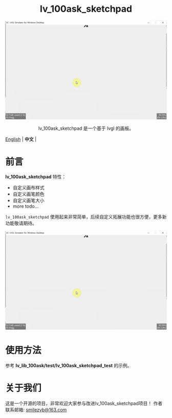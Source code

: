



<h1 align="center"> lv_100ask_sketchpad</h1>

<p align="center">
<img src="lv_100ask_sketchpad_demo.gif">
</p>
<p align="center">
lv_100ask_sketchpad 是一个基于 lvgl 的画板。
</p>


[English](README.md) | **中文** |


# 前言
**lv_100ask_sketchpad** 特性：

- 自定义画布样式
- 自定义画笔颜色
- 自定义画笔大小
- more todo...

`lv_100ask_sketchpad` 使用起来非常简单，后续自定义拓展功能也很方便，更多新功能敬请期待。

![](./lv_100ask_sketchpad_demo.gif)


# 使用方法

参考 **lv_lib_100ask/test/lv_100ask_sketchpad_test** 的示例。


# 关于我们
这是一个开源的项目，非常欢迎大家参与改进lv_100ask_sketchpad项目！
作者联系邮箱: smilezyb@163.com